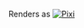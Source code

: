 Renders as [![Pixi](https://img.shields.io/endpoint?url=https://raw.githubusercontent.com/VeckoTheGecko/pixi-badge/refs/heads/main/badge.json)](https://github.com/VeckoTheGecko/pixi-badge/)
